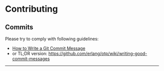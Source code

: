 Contributing
============

Commits
-------

Please try to comply with following guidelines:
- [How to Write a Git Commit Message](https://chris.beams.io/posts/git-commit/)
- or TL;DR version: https://github.com/erlang/otp/wiki/writing-good-commit-messages

---

[issue]: https://github.com/civctp2/civctp2/issues/new
[issues]: https://github.com/civctp2/civctp2/issues
[fork]: https://github.com/civctp2/civctp2/fork
[email]: mailto:civctp2@gmail.com
